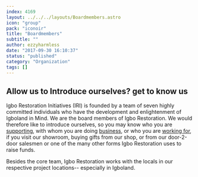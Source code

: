 ```yaml
---
index: 4169
layout: ../../../layouts/Boardmembers.astro
icon: "group"
pack: "iconoir"
title: "Boardmembers"
subtitle: ""
author: ezzyharmless
date: "2017-09-30 16:10:37"
status: "published"
category: "Organization"
tags: []
---
```


## Allow us to Introduce ourselves? get to know us

Igbo Restoration Initiatives (IRI) is founded by a team of seven highly committed individuals who have the development and enlightenment of Igboland in Mind. We are the board members of Igbo Restoration. We would therefore like to introduce ourselves, so you may know who you are [supporting](/en/donations/), with whom you are doing [business](/en/contact-us), or who you are [working for](/en/job-offerings/), if you visit our showroom, buying gifts from our shop, or from our door-2-door salesmen or one of the many other forms Igbo Restoration uses to raise funds.

Besides the core team, Igbo Restoration works with the locals in our respective project locations-- especially in Igboland.
